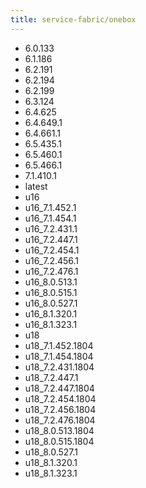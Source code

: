 ```yaml
---
title: service-fabric/onebox
---
```

- 6.0.133
- 6.1.186
- 6.2.191
- 6.2.194
- 6.2.199
- 6.3.124
- 6.4.625
- 6.4.649.1
- 6.4.661.1
- 6.5.435.1
- 6.5.460.1
- 6.5.466.1
- 7.1.410.1
- latest
- u16
- u16_7.1.452.1
- u16_7.1.454.1
- u16_7.2.431.1
- u16_7.2.447.1
- u16_7.2.454.1
- u16_7.2.456.1
- u16_7.2.476.1
- u16_8.0.513.1
- u16_8.0.515.1
- u16_8.0.527.1
- u16_8.1.320.1
- u16_8.1.323.1
- u18
- u18_7.1.452.1804
- u18_7.1.454.1804
- u18_7.2.431.1804
- u18_7.2.447.1
- u18_7.2.447.1804
- u18_7.2.454.1804
- u18_7.2.456.1804
- u18_7.2.476.1804
- u18_8.0.513.1804
- u18_8.0.515.1804
- u18_8.0.527.1
- u18_8.1.320.1
- u18_8.1.323.1
